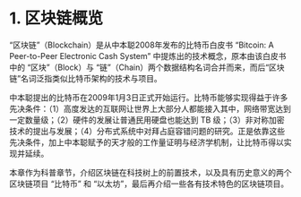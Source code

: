 # 1. 区块链概览

“区块链”（Blockchain）是从中本聪2008年发布的比特币白皮书 “Bitcoin: A Peer-to-Peer Electronic Cash System” 中提炼出的技术概念，原本由该白皮书中的 “区块”（Block）与 “链”（Chain）两个数据结构名词合并而来，而后“区块链”名词泛指类似比特币架构的技术与项目。

中本聪提出的比特币在2009年1月3日正式开始运行。比特币能够实现得益于许多先决条件：（1）高度发达的互联网让世界上大部分人都能接入其中，网络带宽达到一定数量级；（2）硬件的发展让普通民用硬盘也能达到 TB 级；（3）非对称加密技术的提出与发展；（4）分布式系统中对拜占庭容错问题的研究。正是依靠这些先决条件，加上中本聪赋予的天才般的工作量证明与经济学机制，让比特币得以实现并延续。

本章作为科普章节，介绍区块链在科技树上的前置技术，以及具有历史意义的两个区块链项目 “比特币” 和 “以太坊”，最后再介绍一些各有技术特色的区块链项目。
